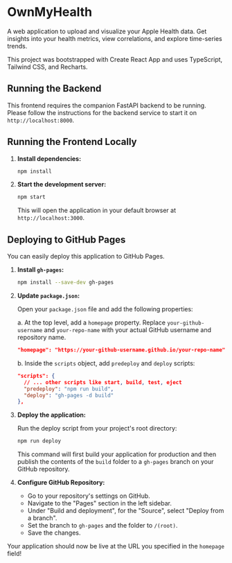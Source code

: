 # OwnMyHealth

A web application to upload and visualize your Apple Health data. Get insights into your health metrics, view correlations, and explore time-series trends.

This project was bootstrapped with Create React App and uses TypeScript, Tailwind CSS, and Recharts.

## Running the Backend

This frontend requires the companion FastAPI backend to be running. Please follow the instructions for the backend service to start it on `http://localhost:8000`.

## Running the Frontend Locally

1.  **Install dependencies:**
    ```bash
    npm install
    ```

2.  **Start the development server:**
    ```bash
    npm start
    ```
    This will open the application in your default browser at `http://localhost:3000`.

## Deploying to GitHub Pages

You can easily deploy this application to GitHub Pages.

1.  **Install `gh-pages`:**
    ```bash
    npm install --save-dev gh-pages
    ```

2.  **Update `package.json`:**

    Open your `package.json` file and add the following properties:

    a. At the top level, add a `homepage` property. Replace `your-github-username` and `your-repo-name` with your actual GitHub username and repository name.

    ```json
    "homepage": "https://your-github-username.github.io/your-repo-name",
    ```

    b. Inside the `scripts` object, add `predeploy` and `deploy` scripts:

    ```json
    "scripts": {
      // ... other scripts like start, build, test, eject
      "predeploy": "npm run build",
      "deploy": "gh-pages -d build"
    },
    ```

3.  **Deploy the application:**

    Run the deploy script from your project's root directory:
    ```bash
    npm run deploy
    ```
    This command will first build your application for production and then publish the contents of the `build` folder to a `gh-pages` branch on your GitHub repository.

4.  **Configure GitHub Repository:**

    - Go to your repository's settings on GitHub.
    - Navigate to the "Pages" section in the left sidebar.
    - Under "Build and deployment", for the "Source", select "Deploy from a branch".
    - Set the branch to `gh-pages` and the folder to `/(root)`.
    - Save the changes.

Your application should now be live at the URL you specified in the `homepage` field!
